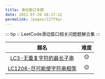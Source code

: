 ```yaml
---
title: 滑动窗口专题
date: 2021-07-20 16:17:12
permalink: /pages/127f9a/
---
```


::: tip 💡
LeetCode滑动窗口相关问题题解合集
:::

题名 | 难度 
:---------:|:----------:
 [LC3-无重复字符的最长子串](/pages/19e899/) | 🟡
 [LC1208-尽可能使字符串相等](/pages/0a4258/) | 🟡